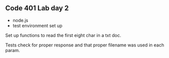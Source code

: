 ## Code 401 Lab day 2
  * node.js
  * test environment set up

  Set up functions to read the first eight char in a txt doc.

  Tests check for proper response and that proper filename was used in each param.
  
